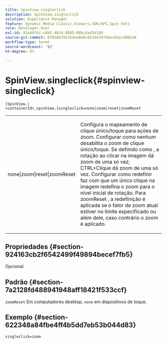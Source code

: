 ```yaml
---
title: SpinView.singleclick
description: SpinView.singleclick
solution: Experience Manager
feature: Dynamic Media Classic,Viewers,SDK/API,Spin Sets
role: Developer,User
exl-id: 92a497dc-c6b5-4b2d-8095-08bc6ad3d189
source-git-commit: 6f838470a7bdea8e8c0219e59746ec82ecd802a8
workflow-type: tm+mt
source-wordcount: '92'
ht-degree: 0%

---
```


# SpinView.singleclick{#spinview-singleclick}

`[SpinView.|<containerId>_spinView.]singleclick=none|zoom|reset|zoomReset`

<table id="table_82C9252157DB41B5B98505855975D2F5"> 
 <tbody> 
  <tr> 
   <td colname="col1"> <p> <span class="codeph"> none|zoom|reset|zoomReset </span> </p> </td> 
   <td colname="col2"> <p> Configura o mapeamento de clique único/toque para ações de zoom. Configurar como <span class="codeph"> nenhum </span> desabilita o zoom de clique único/toque. Se definido como <span class="codeph">, a rotação </span> ao clicar na imagem dá zoom de uma só vez; CTRL+Clique dá zoom de uma só vez. Configurar como <span class="codeph"> redefinir </span> faz com que um único clique na imagem redefina o zoom para o nível inicial de rotação. Para <span class="codeph"> zoomReset </span>, a redefinição é aplicada se o fator de zoom atual estiver no limite especificado ou além dele, caso contrário o zoom é aplicado. </p> </td> 
  </tr> 
 </tbody> 
</table>

## Propriedades {#section-924163cb2f6542499f49894becef7fb5}

Opcional.

## Padrão {#section-7a2128fd488941948aff18421f533ccf}

`zoomReset` Em computadores desktop; `none` em dispositivos de toque.

## Exemplo {#section-622348a84fbe4ff4b5dd7eb53b044d83}

`singleclick=zoom`
